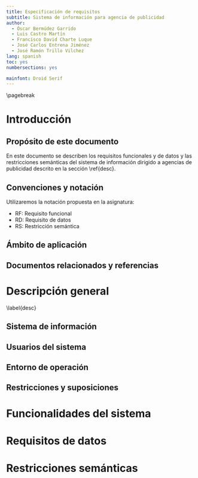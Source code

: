 ```yaml
---
title: Especificación de requisitos
subtitle: Sistema de información para agencia de publicidad
author:
  - Óscar Bermúdez Garrido
  - Luis Castro Martín
  - Francisco David Charte Luque
  - José Carlos Entrena Jiménez
  - José Ramón Trillo Vilchez
lang: spanish
toc: yes
numbersections: yes

mainfont: Droid Serif
---
```


\pagebreak

# Introducción

## Propósito de este documento

En este documento se describen los requisitos funcionales y de datos y las restricciones semánticas del sistema de información dirigido a agencias de publicidad descrito en la sección \ref{desc}.

## Convenciones y notación

Utilizaremos la notación propuesta en la asignatura:

- RF: Requisito funcional
- RD: Requisito de datos
- RS: Restricción semántica

## Ámbito de aplicación



## Documentos relacionados y referencias



# Descripción general
\label{desc}

## Sistema de información

## Usuarios del sistema

## Entorno de operación

## Restricciones y suposiciones

# Funcionalidades del sistema

# Requisitos de datos

# Restricciones semánticas
